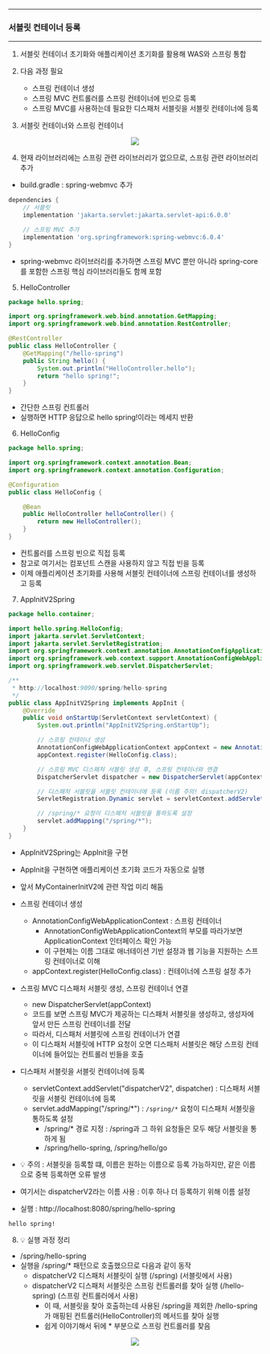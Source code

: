 -----
### 서블릿 컨테이너 등록
-----
1. 서블릿 컨테이너 초기화와 애플리케이션 초기화를 활용해 WAS와 스프링 통합
2. 다음 과정 필요
   - 스프링 컨테이너 생성
   - 스프링 MVC 컨트롤러를 스프링 컨테이너에 빈으로 등록
   - 스프링 MVC를 사용하는데 필요한 디스패처 서블릿을 서블릿 컨테이너에 등록

3. 서블릿 컨테이너와 스프링 컨테이너
<div align="center">
<img src="https://github.com/user-attachments/assets/5e9b045e-fe2f-4acb-af87-b44ce5d599ca">
</div>

4. 현재 라이브러리에는 스프링 관련 라이브러리가 없으므로, 스프링 관련 라이브러리 추가
  - build.gradle : spring-webmvc 추가
```gradle
dependencies {
    // 서블릿
    implementation 'jakarta.servlet:jakarta.servlet-api:6.0.0'

    // 스프링 MVC 추가
    implementation 'org.springframework:spring-webmvc:6.0.4'
}
```
  - spring-webmvc 라이브러리를 추가하면 스프링 MVC 뿐만 아니라 spring-core를 포함한 스프링 핵심 라이브러리들도 함께 포함

5. HelloController
```java
package hello.spring;

import org.springframework.web.bind.annotation.GetMapping;
import org.springframework.web.bind.annotation.RestController;

@RestController
public class HelloController {
    @GetMapping("/hello-spring")
    public String hello() {
        System.out.println("HelloController.hello");
        return "hello spring!";
    }
}
```
  - 간단한 스프링 컨트롤러
  - 실행하면 HTTP 응답으로 hello spring!이라는 메세지 반환

6. HelloConfig
```java
package hello.spring;

import org.springframework.context.annotation.Bean;
import org.springframework.context.annotation.Configuration;

@Configuration
public class HelloConfig {

    @Bean
    public HelloController helloController() {
        return new HelloController();
    }
}
```
  - 컨트롤러를 스프링 빈으로 직접 등록
  - 참고로 여기서는 컴포넌트 스캔을 사용하지 않고 직접 빈을 등록
  - 이제 애플리케이션 초기화를 사용해 서블릿 컨테이너에 스프링 컨테이너를 생성하고 등록

7. AppInitV2Spring
```java
package hello.container;

import hello.spring.HelloConfig;
import jakarta.servlet.ServletContext;
import jakarta.servlet.ServletRegistration;
import org.springframework.context.annotation.AnnotationConfigApplicationContext;
import org.springframework.web.context.support.AnnotationConfigWebApplicationContext;
import org.springframework.web.servlet.DispatcherServlet;

/**
 * http://localhost:9090/spring/hello-spring
 */
public class AppInitV2Spring implements AppInit {
    @Override
    public void onStartUp(ServletContext servletContext) {
        System.out.println("AppInitV2Spring.onStartUp");

        // 스프링 컨테이너 생성
        AnnotationConfigWebApplicationContext appContext = new AnnotationConfigWebApplicationContext();
        appContext.register(HelloConfig.class);

        // 스프링 MVC 디스패처 서블릿 생성 후, 스프링 컨테이너와 연결
        DispatcherServlet dispatcher = new DispatcherServlet(appContext);

        // 디스패처 서블릿을 서블릿 컨테이너에 등록 (이름 주의! dispatcherV2)
        ServletRegistration.Dynamic servlet = servletContext.addServlet("dispatcherV2", dispatcher);

        // /spring/* 요청이 디스패처 서블릿을 통하도록 설정
        servlet.addMapping("/spring/*");
    }
}
```
  - AppInitV2Spring는 AppInit을 구현
  - AppInit을 구현하면 애플리케이션 초기화 코드가 자동으로 실행
  - 앞서 MyContainerInitV2에 관련 작업 미리 해둠
  - 스프링 컨테이너 생성
    + AnnotationConfigWebApplicationContext : 스프링 컨테이너
      * AnnotationConfigWebApplicationContext의 부모를 따라가보면 ApplicationContext 인터페이스 확인 가능
      * 이 구현체는 이름 그대로 애너테이션 기반 설정과 웹 기능을 지원하는 스프링 컨테이너로 이해
    + appContext.register(HelloConfig.class) : 컨테이너에 스프링 설정 추가

  - 스프링 MVC 디스패처 서블릿 생성, 스프링 컨테이너 연결
    + new DispatcherServlet(appContext)
    + 코드를 보면 스프링 MVC가 제공하는 디스패처 서블릿을 생성하고, 생성자에 앞서 만든 스프링 컨테이너를 전달
    + 따라서, 디스패처 서블릿에 스프링 컨테이너가 연결
    + 이 디스패처 서블릿에 HTTP 요청이 오면 디스패처 서블릿은 해당 스프링 컨테이너에 들어있는 컨트롤러 빈들을 호출

  - 디스패처 서블릿을 서블릿 컨테이너에 등록
    + servletContext.addServlet("dispatcherV2", dispatcher) : 디스패처 서블릿을 서블릿 컨테이너에 등록
    + servlet.addMapping("/spring/*") : ```/spring/*``` 요청이 디스패처 서블릿을 통하도록 설정
      * /spring/* 경로 지정 : /spring과 그 하위 요청들은 모두 해당 서블릿을 통하게 됨
      * /spring/hello-spring, /spring/hello/go

  - 💡 주의 : 서블릿을 등록할 떄, 이름은 원하는 이름으로 등록 가능하지만, 같은 이름으로 중복 등록하면 오류 발생
  - 여기서는 dispatcherV2라는 이름 사용 : 이후 하나 더 등록하기 위해 이름 설정
  - 실행 : http://localhost:8080/spring/hello-spring
```
hello spring!
```

8. 💡 실행 과정 정리
  - /spring/hello-spring
  - 실행을 /spring/* 패턴으로 호출했으므로 다음과 같이 동작
    + dispatcherV2 디스패처 서블릿이 실행 (/spring) (서블릿에서 사용)
    + dispatcherV2 디스패처 서블릿은 스프링 컨트롤러를 찾아 실행 (/hello-spring) (스프링 컨트롤러에서 사용)
      * 이 때, 서블릿을 찾아 호출하는데 사용된 /spring을 제외한 /hello-spring가 매핑된 컨트롤러(HelloController)의 메서드를 찾아 실행
      * 쉽게 이야기해서 뒤에 * 부분으로 스프링 컨트롤러를 찾음
<div align="center">
<img src="https://github.com/user-attachments/assets/74a101ad-5aeb-4dc7-9d4b-9037c43789d6">
</div>


